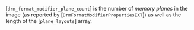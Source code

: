 [`drm_format_modifier_plane_count`] is the number of *memory planes* in
the image (as reported by [`DrmFormatModifierPropertiesEXT`]) as
well as the length of the [`plane_layouts`] array.